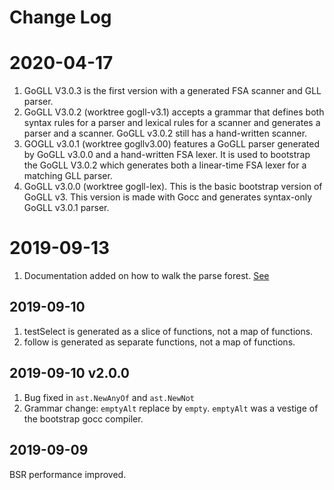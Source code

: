 # Change Log

# 2020-04-17 
1. GoGLL V3.0.3 is the first version with a generated FSA scanner and GLL parser.
1. GoGLL V3.0.2 (worktree gogll-v3.1) accepts a grammar that defines both syntax rules for a parser and
lexical rules for a scanner and generates a parser and a scanner. GoGLL v3.0.2 still has
a hand-written scanner.
1. GOGLL v3.0.1 (worktree gogllv3.00) features a GoGLL parser generated by GoGLL v3.0.0 and a hand-written
FSA lexer. It is used to bootstrap the GoGLL V3.0.2 which generates both a linear-time FSA 
lexer for a matching GLL parser.
1. GoGLL v3.0.0 (worktree gogll-lex). This is the basic bootstrap version of GoGLL v3. 
This version is made with Gocc and generates syntax-only GoGLL v3.0.1 parser.

# 2019-09-13
1. Documentation added on how to walk the parse forest. [See](doc/bsr/bsr.md)

## 2019-09-10
1. testSelect is generated as a slice of functions, not a map of functions.
1. follow is generated as separate functions, not a map of functions.

## 2019-09-10 v2.0.0
1. Bug fixed in `ast.NewAnyOf` and `ast.NewNot`
1. Grammar change: `emptyAlt` replace by `empty`. `emptyAlt` was a vestige of 
the bootstrap gocc compiler.

## 2019-09-09
BSR performance improved. 